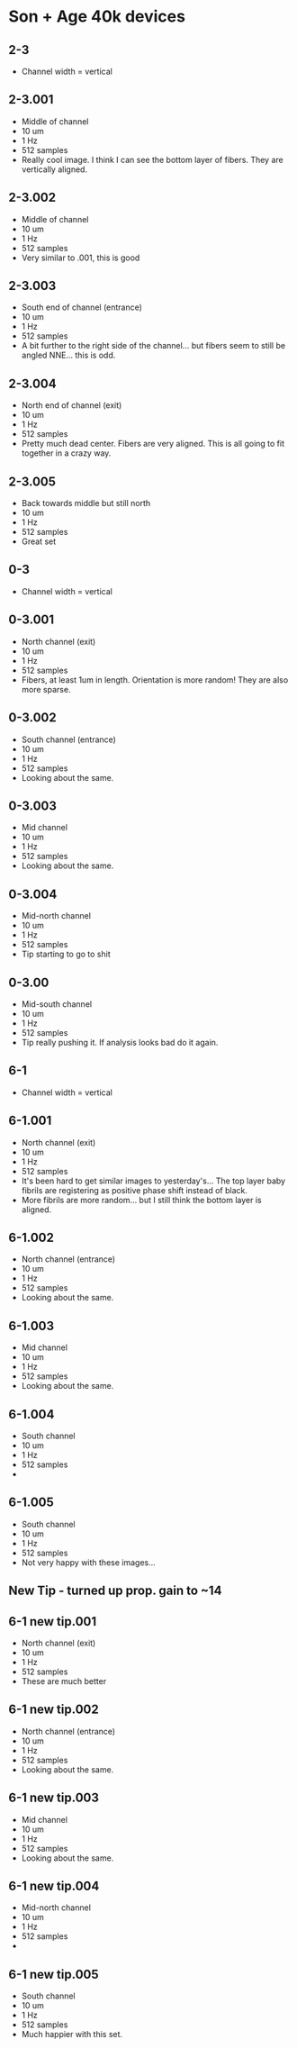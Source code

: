 # Son + Age 40k devices

## 2-3
* Channel width = vertical

## 2-3.001
* Middle of channel
* 10 um
* 1 Hz
* 512 samples
* Really cool image. I think I can see the bottom layer of fibers. They are vertically aligned.

## 2-3.002
* Middle of channel
* 10 um
* 1 Hz
* 512 samples
* Very similar to .001, this is good

## 2-3.003
* South end of channel (entrance)
* 10 um
* 1 Hz
* 512 samples
* A bit further to the right side of the channel... but fibers seem to still be angled NNE... this is odd.

## 2-3.004
* North end of channel (exit)
* 10 um
* 1 Hz
* 512 samples
* Pretty much dead center. Fibers are very aligned. This is all going to fit together in a crazy way.

## 2-3.005
* Back towards middle but still north
* 10 um
* 1 Hz
* 512 samples
* Great set

## 0-3
* Channel width = vertical

## 0-3.001
* North channel (exit)
* 10 um
* 1 Hz
* 512 samples
* Fibers, at least 1um in length. Orientation is more random! They are also more sparse.

## 0-3.002
* South channel (entrance)
* 10 um
* 1 Hz
* 512 samples
* Looking about the same.

## 0-3.003
* Mid channel
* 10 um
* 1 Hz
* 512 samples
* Looking about the same.

## 0-3.004
* Mid-north channel
* 10 um
* 1 Hz
* 512 samples
* Tip starting to go to shit

## 0-3.00
* Mid-south channel
* 10 um
* 1 Hz
* 512 samples
* Tip really pushing it. If analysis looks bad do it again.

## 6-1
* Channel width = vertical

## 6-1.001
* North channel (exit)
* 10 um
* 1 Hz
* 512 samples
* It's been hard to get similar images to yesterday's... The top layer baby fibrils are registering as positive phase shift instead of black.
* More fibrils are more random... but I still think the bottom layer is aligned.


## 6-1.002
* North channel (entrance)
* 10 um
* 1 Hz
* 512 samples
* Looking about the same.

## 6-1.003
* Mid channel
* 10 um
* 1 Hz
* 512 samples
* Looking about the same.

## 6-1.004
* South channel
* 10 um
* 1 Hz
* 512 samples
* 

## 6-1.005
* South channel
* 10 um
* 1 Hz
* 512 samples
* Not very happy with these images...

## New Tip - turned up prop. gain to ~14

## 6-1 new tip.001
* North channel (exit)
* 10 um
* 1 Hz
* 512 samples
* These are much better


## 6-1 new tip.002
* North channel (entrance)
* 10 um
* 1 Hz
* 512 samples
* Looking about the same.

## 6-1 new tip.003
* Mid channel
* 10 um
* 1 Hz
* 512 samples
* Looking about the same.

## 6-1 new tip.004
* Mid-north channel
* 10 um
* 1 Hz
* 512 samples
* 

## 6-1 new tip.005
* South channel
* 10 um
* 1 Hz
* 512 samples
* Much happier with this set.

